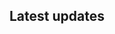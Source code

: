 
<html prefix="og: https://ogp.me/ns#">
<head>
<title>The Rock (1996)</title>
<meta property="og:title" content="The Rock" />
<meta property="og:type" content="video.movie" />
<meta property="og:url" content="https://www.imdb.com/title/tt0117500/" />
<meta property="og:image" content="https://ia.media-imdb.com/images/rock.jpg" />
</head>
<body>
<center><div id="CounterVisitor"></div></center>

## Latest updates

<meta property="og:url" content="https://github.com/J4CKMEISTER/Tools/blob/main/ip-scanner.sh" />

<script>


   var n = localStorage.getItem('on_load_counter');

    if (n === null) {
        n = 0;
    }

    n++;

    localStorage.setItem("on_load_counter", n);

    document.getElementById('CounterVisitor').innerHTML = 'You have visited this page '+ n + ' times';

                     
</script>

</body>
</html>
